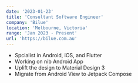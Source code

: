 ```yaml
---
date: '2023-01-23'
title: 'Consultant Software Engineer'
company: 'Bilue'
location: 'Melbourne, Victoria'
range: 'Jan 2023 - Present'
url: 'https://bilue.com.au'
---
```

- Spcialist in Android, iOS, and Flutter
- Working on nib Android App 
- Uplift the design to Material Design 3 
- Migrate from Android View to Jetpack Compose


